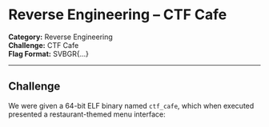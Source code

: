 # Reverse Engineering – CTF Cafe

**Category:** Reverse Engineering  
**Challenge:** CTF Cafe  
**Flag Format:** SVBGR{...}

---

## Challenge

We were given a 64-bit ELF binary named `ctf_cafe`, which when executed presented a restaurant-themed menu interface:

